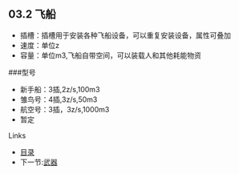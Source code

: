 ## 03.2 飞船
- 插槽：插槽用于安装各种飞船设备，可以重复安装设备，属性可叠加  
- 速度：单位z  
- 容量：单位m3,飞船自带空间，可以装载人和其他耗能物资  

###型号
- 新手船：3插,2z/s,100m3  
- 雏鸟号：4插,3z/s,50m3  
- 航空号：3插，3z/s,1000m3  
- 暂定

Links
- [目录](preface.md)
- 下一节:[武器](03.2.1.md)

